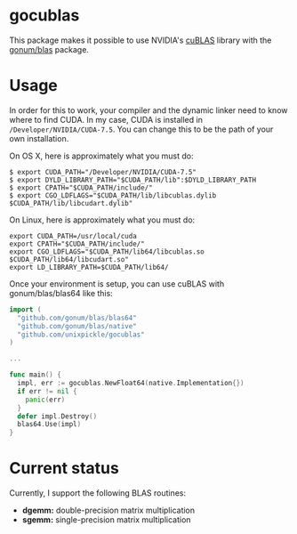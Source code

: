 # gocublas

This package makes it possible to use NVIDIA's [cuBLAS](https://developer.nvidia.com/cublas) library with the [gonum/blas](https://github.com/gonum/blas) package.

# Usage

In order for this to work, your compiler and the dynamic linker need to know where to find CUDA. In my case, CUDA is installed in `/Developer/NVIDIA/CUDA-7.5`. You can change this to be the path of your own installation.

On OS X, here is approximately what you must do:

```
$ export CUDA_PATH="/Developer/NVIDIA/CUDA-7.5"
$ export DYLD_LIBRARY_PATH="$CUDA_PATH/lib":$DYLD_LIBRARY_PATH
$ export CPATH="$CUDA_PATH/include/"
$ export CGO_LDFLAGS="$CUDA_PATH/lib/libcublas.dylib $CUDA_PATH/lib/libcudart.dylib"
```

On Linux, here is approximately what you must do:

```
export CUDA_PATH=/usr/local/cuda
export CPATH="$CUDA_PATH/include/"
export CGO_LDFLAGS="$CUDA_PATH/lib64/libcublas.so $CUDA_PATH/lib64/libcudart.so"
export LD_LIBRARY_PATH=$CUDA_PATH/lib64/
```

Once your environment is setup, you can use cuBLAS with gonum/blas/blas64 like this:

```go
import (
  "github.com/gonum/blas/blas64"
  "github.com/gonum/blas/native"
  "github.com/unixpickle/gocublas"
)

...

func main() {
  impl, err := gocublas.NewFloat64(native.Implementation{})
  if err != nil {
    panic(err)
  }
  defer impl.Destroy()
  blas64.Use(impl)  
}
```

# Current status

Currently, I support the following BLAS routines:

 * **dgemm:** double-precision matrix multiplication
 * **sgemm:** single-precision matrix multiplication
